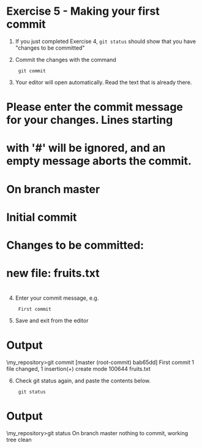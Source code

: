 # Exercise 5 - Making your first commit

1. If you just completed Exercise 4, `git status` should show that you have "changes to be committed"

2. Commit the changes with the command

        git commit

3. Your editor will open automatically.  Read the text that is already there.

# Please enter the commit message for your changes. Lines starting
# with '#' will be ignored, and an empty message aborts the commit.
#
# On branch master
#
# Initial commit
#
# Changes to be committed:
#       new file:   fruits.txt
#

4. Enter your commit message, e.g.

        First commit

5. Save and exit from the editor

Output
======
\my_repository>git commit
[master (root-commit) bab65dd] First commit
 1 file changed, 1 insertion(+)
 create mode 100644 fruits.txt

6. Check git status again, and paste the contents below.

        git status

Output
======
\my_repository>git status
On branch master
nothing to commit, working tree clean
